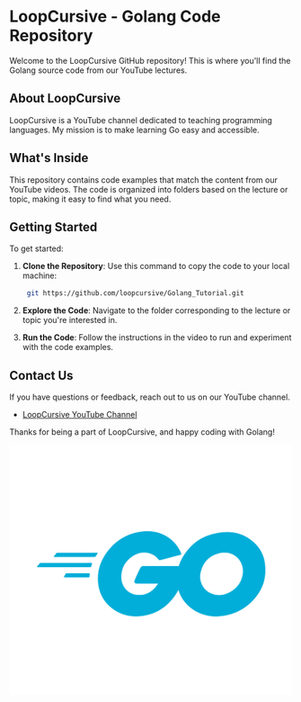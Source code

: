 # LoopCursive - Golang Code Repository

Welcome to the LoopCursive GitHub repository! This is where you'll find the Golang source code from our YouTube lectures.

## About LoopCursive

LoopCursive is a YouTube channel dedicated to teaching programming languages. My mission is to make learning Go easy and accessible.

## What's Inside

This repository contains code examples that match the content from our YouTube videos. The code is organized into folders based on the lecture or topic, making it easy to find what you need.

## Getting Started

To get started:

1. **Clone the Repository**: Use this command to copy the code to your local machine:

    ```bash
     git https://github.com/loopcursive/Golang_Tutorial.git
    ```

2. **Explore the Code**: Navigate to the folder corresponding to the lecture or topic you're interested in.

3. **Run the Code**: Follow the instructions in the video to run and experiment with the code examples.

## Contact Us

If you have questions or feedback, reach out to us on our YouTube channel.

- [LoopCursive YouTube Channel](https://www.youtube.com/@LoopCursive)

Thanks for being a part of LoopCursive, and happy coding with Golang!

![LoopCursive Logo](Go_Image/Go-Logo_Blue.png)

